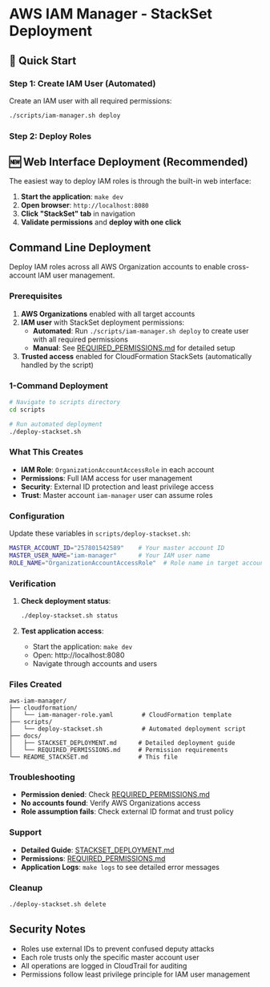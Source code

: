 # AWS IAM Manager - StackSet Deployment

## 🚀 Quick Start

### Step 1: Create IAM User (Automated)
Create an IAM user with all required permissions:
```bash
./scripts/iam-manager.sh deploy
```

### Step 2: Deploy Roles 
## 🆕 Web Interface Deployment (Recommended)

The easiest way to deploy IAM roles is through the built-in web interface:

1. **Start the application**: `make dev`
2. **Open browser**: `http://localhost:8080`
3. **Click "StackSet" tab** in navigation
4. **Validate permissions** and **deploy with one click**

## Command Line Deployment

Deploy IAM roles across all AWS Organization accounts to enable cross-account IAM user management.

### Prerequisites

1. **AWS Organizations** enabled with all target accounts
2. **IAM user** with StackSet deployment permissions:
   - **Automated**: Run `./scripts/iam-manager.sh deploy` to create user with all required permissions
   - **Manual**: See [REQUIRED_PERMISSIONS.md](docs/REQUIRED_PERMISSIONS.md) for detailed setup
3. **Trusted access** enabled for CloudFormation StackSets (automatically handled by the script)

### 1-Command Deployment

```bash
# Navigate to scripts directory
cd scripts

# Run automated deployment
./deploy-stackset.sh
```

### What This Creates

- **IAM Role**: `OrganizationAccountAccessRole` in each account
- **Permissions**: Full IAM access for user management
- **Security**: External ID protection and least privilege access
- **Trust**: Master account `iam-manager` user can assume roles

### Configuration

Update these variables in `scripts/deploy-stackset.sh`:

```bash
MASTER_ACCOUNT_ID="257801542589"    # Your master account ID
MASTER_USER_NAME="iam-manager"      # Your IAM user name
ROLE_NAME="OrganizationAccountAccessRole"  # Role name in target accounts
```

### Verification

1. **Check deployment status**:
   ```bash
   ./deploy-stackset.sh status
   ```

2. **Test application access**:
   - Start the application: `make dev`
   - Open: http://localhost:8080
   - Navigate through accounts and users

### Files Created

```
aws-iam-manager/
├── cloudformation/
│   └── iam-manager-role.yaml        # CloudFormation template
├── scripts/
│   └── deploy-stackset.sh           # Automated deployment script
├── docs/
│   ├── STACKSET_DEPLOYMENT.md      # Detailed deployment guide
│   └── REQUIRED_PERMISSIONS.md     # Permission requirements
└── README_STACKSET.md              # This file
```

### Troubleshooting

- **Permission denied**: Check [REQUIRED_PERMISSIONS.md](docs/REQUIRED_PERMISSIONS.md)
- **No accounts found**: Verify AWS Organizations access
- **Role assumption fails**: Check external ID format and trust policy

### Support

- **Detailed Guide**: [STACKSET_DEPLOYMENT.md](docs/STACKSET_DEPLOYMENT.md)
- **Permissions**: [REQUIRED_PERMISSIONS.md](docs/REQUIRED_PERMISSIONS.md)
- **Application Logs**: `make logs` to see detailed error messages

### Cleanup

```bash
./deploy-stackset.sh delete
```

## Security Notes

- Roles use external IDs to prevent confused deputy attacks
- Each role trusts only the specific master account user
- All operations are logged in CloudTrail for auditing
- Permissions follow least privilege principle for IAM user management
